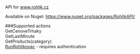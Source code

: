 API for www.rohlik.cz

Available on Nuget:
https://www.nuget.org/packages/RohlikAPI/

###Supported actions  
GetCenoveTrhaky  
GetLastMinute  
GetProducts(category)  
[RunRohlikovac](https://www.rohlik.cz/stranka/rohlikovac) - requires authentication  
